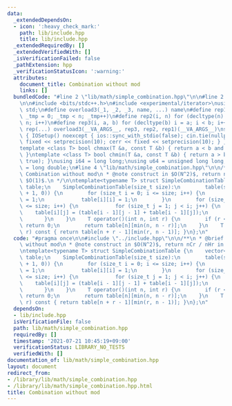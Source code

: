 ```yaml
---
data:
  _extendedDependsOn:
  - icon: ':heavy_check_mark:'
    path: lib/include.hpp
    title: lib/include.hpp
  _extendedRequiredBy: []
  _extendedVerifiedWith: []
  _isVerificationFailed: false
  _pathExtension: hpp
  _verificationStatusIcon: ':warning:'
  attributes:
    document_title: Combination without mod
    links: []
  bundledCode: "#line 2 \"lib/math/simple_combination.hpp\"\n\n#line 2 \"lib/include.hpp\"\
    \n\n#include <bits/stdc++.h>\n#include <experimental/iterator>\nusing namespace\
    \ std;\n#define overload3(_1, _2, _3, name, ...) name\n#define rep1(n) for (decltype(n)\
    \ _tmp = 0; _tmp < n; _tmp++)\n#define rep2(i, n) for (decltype(n) i = 0; i <\
    \ n; i++)\n#define rep3(i, a, b) for (decltype(b) i = a; i < b; i++)\n#define\
    \ rep(...) overload3(__VA_ARGS__, rep3, rep2, rep1)(__VA_ARGS__)\nstruct IOSetup\
    \ { IOSetup() noexcept { ios::sync_with_stdio(false); cin.tie(nullptr); cout <<\
    \ fixed << setprecision(10); cerr << fixed << setprecision(10); } } iosetup;\n\
    template <class T> bool chmax(T &a, const T &b) { return a < b and (a = b, true);\
    \ }\ntemplate <class T> bool chmin(T &a, const T &b) { return a > b and (a = b,\
    \ true); }\nusing i64 = long long;\nusing u64 = unsigned long long;\nusing f64\
    \ = long double;\n#line 4 \"lib/math/simple_combination.hpp\"\n\n/**\n * @brief\
    \ Combination without mod\n * @note construct in $O(N^2)$, return nCr / nHr in\
    \ $O(1)$.\n */\n\ntemplate<typename T> struct SimpleCombinationTable {\n    vector<vector<T>>\
    \ table;\n    SimpleCombinationTable(size_t size):\n        table(size + 1, vector<T>(size\
    \ + 1, 0)) {\n        for (size_t i = 0; i <= size; i++) {\n            table[i][0]\
    \ = 1;\n            table[i][i] = 1;\n        }\n        for (size_t i = 1; i\
    \ <= size; i++) {\n            for (size_t j = 1; j < i; j++) {\n            \
    \    table[i][j] = (table[i - 1][j - 1] + table[i - 1][j]);\n            }\n \
    \       }\n    }\n    T operator()(int n, int r) {\n        if (r < 0 or r > n)\
    \ return 0;\n        return table[n][min(n, n - r)];\n    }\n    T H(int n, int\
    \ r) const { return table[n + r - 1][min(r, n - 1)]; }\n};\n"
  code: "#pragma once\n\n#include \"../include.hpp\"\n\n/**\n * @brief Combination\
    \ without mod\n * @note construct in $O(N^2)$, return nCr / nHr in $O(1)$.\n */\n\
    \ntemplate<typename T> struct SimpleCombinationTable {\n    vector<vector<T>>\
    \ table;\n    SimpleCombinationTable(size_t size):\n        table(size + 1, vector<T>(size\
    \ + 1, 0)) {\n        for (size_t i = 0; i <= size; i++) {\n            table[i][0]\
    \ = 1;\n            table[i][i] = 1;\n        }\n        for (size_t i = 1; i\
    \ <= size; i++) {\n            for (size_t j = 1; j < i; j++) {\n            \
    \    table[i][j] = (table[i - 1][j - 1] + table[i - 1][j]);\n            }\n \
    \       }\n    }\n    T operator()(int n, int r) {\n        if (r < 0 or r > n)\
    \ return 0;\n        return table[n][min(n, n - r)];\n    }\n    T H(int n, int\
    \ r) const { return table[n + r - 1][min(r, n - 1)]; }\n};\n"
  dependsOn:
  - lib/include.hpp
  isVerificationFile: false
  path: lib/math/simple_combination.hpp
  requiredBy: []
  timestamp: '2021-07-21 10:45:19+09:00'
  verificationStatus: LIBRARY_NO_TESTS
  verifiedWith: []
documentation_of: lib/math/simple_combination.hpp
layout: document
redirect_from:
- /library/lib/math/simple_combination.hpp
- /library/lib/math/simple_combination.hpp.html
title: Combination without mod
---
```

